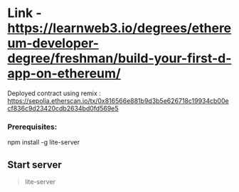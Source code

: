 # Link - https://learnweb3.io/degrees/ethereum-developer-degree/freshman/build-your-first-d-app-on-ethereum/

Deployed contract using remix : https://sepolia.etherscan.io/tx/0x816566e881b9d3b5e626718c19934cb00ecf836c9d23420cdb2634bd0fd569e5


### Prerequisites:
npm install -g lite-server

## Start server 
> lite-server